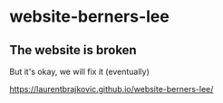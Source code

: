 # website-berners-lee
## The website is broken

But it's okay, we will fix it (eventually)

https://laurentbrajkovic.github.io/website-berners-lee/

